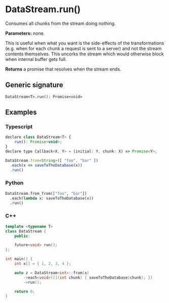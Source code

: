 # DataStream.run()

Consumes all chunks from the stream doing nothing.

**Parameters:** none.

This is useful when what you want is the side-effects of the transformations
(e.g. when for each chunk a request is sent to a server) and not the stream
contents themselves. This uncorks the stream which would otherwise block when
internal buffer gets full.

**Returns** a promise that resolves when the stream ends.

## Generic signature

```
DataStream<T>.run(): Promise<void>
```

## Examples

### Typescript

```js
declare class DataStream<T> {
    run(): Promise<void>;
}
declare type Callback<X, Y> = (initial: Y, chunk: X) => Promise<Y>;

DataStream.from<String>([ "foo", "bar" ])
  .each(x => saveToTheDatabase(x))
  .run()
```

### Python

```python
DataStream.from_from(["foo", "bar"])
  .each(lambda x: saveToTheDatabase(x))
  .run()
```
### C++

```c++
template <typename T>
class DataStream {
    public:

    future<void> run();
};

int main() {
    int x[] = { 1, 2, 3, 4 };

    auto z = DataStream<int>::from(x)
        ->each<void>([](int chunk) { saveToTheDatabase(chunk); })
        ->run();

    return 0;
}
```
